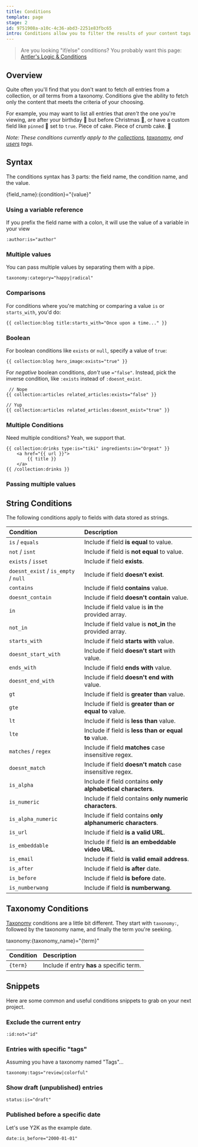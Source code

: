 ```yaml
---
title: Conditions
template: page
stage: 2
id: 9751908a-a10c-4c36-abd3-2251e83fbc65
intro: Conditions allow you to filter the results of your content tags (e.g. Collections, Taxonomies) using the data inside them, much like WHERE clauses do with SQL.
---
```

> Are you looking "if/else" conditions? You probably want this page: [Antler's Logic & Conditions](/antlers#conditions)

## Overview

Quite often you'll find that you don't want to fetch _all_ entries from a collection, or _all_ terms from a taxonomy. Conditions give the ability to fetch only the content that meets the criteria of your choosing.

For example, you may want to list all entries that _aren't_ the one you're viewing, are after your birthday 🎂 but before Christmas 🎄, or have a custom field like `pinned` 📌 set to `true`. Piece of cake. Piece of crumb cake. 🥮

_Note: These conditions currently apply to the [collections](/tags/collection), [taxonomy](/tags/taxonomy), and [users](/tags/users) tags._

## Syntax

The conditions syntax has 3 parts: the field name, the condition name, and the value.

<div class="font-mono bg-grey-300 text-purple rounded inline-block p-2 mb-6 text-sm">
<span class="bg-pink text-white p-1 rounded-sm">{field_name}</span>:<span class="bg-purple text-white p-1 rounded-sm">{condition}</span><span class="p-1">=</span>"<span class="bg-teal text-white p-1 rounded-sm">{value}</span>"
</div>

### Using a variable reference
If you prefix the field name with a colon, it will use the value of a variable in your view

```
:author:is="author"
```


### Multiple values
You can pass multiple values by separating them with a pipe.

```
taxonomy:category="happy|radical"
```

### Comparisons

For conditions where you're matching or comparing a value `is` or `starts_with`, you'd do:

```
{{ collection:blog title:starts_with="Once upon a time..." }}
```

### Boolean

For boolean conditions like `exists` or `null`, specify a value of `true`:

```
{{ collection:blog hero_image:exists="true" }}
```

For _negative_ boolean conditions, _don't_ use `="false"`. Instead, pick the inverse condition, like `:exists` instead of `:doesnt_exist`.

```
 // Nope
{{ collection:articles related_articles:exists="false" }}

// Yup
{{ collection:articles related_articles:doesnt_exist="true" }}
```

### Multiple Conditions

Need multiple conditions? Yeah, we support that.

```
{{ collection:drinks type:is="tiki" ingredients:in="Orgeat" }}
    <a href="{{ url }}">
        {{ title }}
    </a>
{{ /collection:drinks }}
```

### Passing multiple values

## String Conditions

The following conditions apply to fields with data stored as strings.

| Condition | Description |
| :--- | :--- |
| `is` / `equals` | Include if field **is equal** to value. |
| `not` / `isnt` | Include if field is **not equal** to value. |
| `exists` / `isset` | Include if field **exists**. |
| `doesnt_exist` / `is_empty` / `null` | Include if field **doesn't exist**. |
| `contains` | Include if field **contains** value. |
| `doesnt_contain` | Include if field **doesn't contain** value. |
| `in` | Include if field value is **in** the provided array. |
| `not_in` | Include if field value is **not_in** the provided array. |
| `starts_with` | Include if field **starts with** value. |
| `doesnt_start_with` | Include if field **doesn't start** with value. |
| `ends_with` | Include if field **ends with** value. |
| `doesnt_end_with` | Include if field **doesn't end with** value. |
| `gt` | Include if field is **greater than** value. |
| `gte` | Include if field is **greater than or equal to** value. |
| `lt` | Include if field is **less than** value. |
| `lte` | Include if field is **less than or equal to** value. |
| `matches` / `regex` | Include if field **matches** case insensitive regex. |
| `doesnt_match` | Include if field **doesn't match** case insensitive regex. |
| `is_alpha` | Include if field contains **only alphabetical characters**. |
| `is_numeric` | Include if field contains **only numeric characters**. |
| `is_alpha_numeric` | Include if field contains **only alphanumeric characters**. |
| `is_url` | Include if field **is a valid URL**. |
| `is_embeddable` | Include if field **is an embeddable video URL**. |
| `is_email` | Include if field **is valid email address**. |
| `is_after` | Include if field **is after** date. |
| `is_before` | Include if field **is before** date. |
| `is_numberwang` | Include if field **is numberwang**. |

## Taxonomy Conditions

[Taxonomy](/taxonomies) conditions are a little bit different. They start with `taxonomy:`, followed by the taxonomy name, and finally the term you're seeking.

<div class="font-mono bg-grey-300 text-purple rounded inline-block p-2 mb-6 text-sm">
<span class="bg-pink text-white p-1 rounded-sm">taxonomy</span>:<span class="bg-purple text-white p-1 rounded-sm">{taxonomy_name}</span><span class="p-1">=</span>"<span class="bg-teal text-white p-1 rounded-sm">{term}</span>"
</div>

| Condition | Description |
| :--- | :--- |
| `{term}` | Include if entry **has** a specific term. |

## Snippets

Here are some common and useful conditions snippets to grab on your next project.

### Exclude the current entry

```
:id:not="id"
```

### Entries with specific "tags"

Assuming you have a taxonomy named "Tags"...
```
taxonomy:tags="review|colorful"
```

### Show draft (unpublished) entries

```
status:is="draft"
```


### Published before a specific date

Let's use Y2K as the example date.

```
date:is_before="2000-01-01"
```
